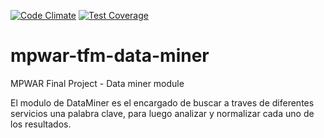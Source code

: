 [![Code Climate](https://codeclimate.com/github/codeclimate/codeclimate/badges/gpa.svg)](https://codeclimate.com/github/codeclimate/codeclimate)
[![Test Coverage](https://codeclimate.com/github/codeclimate/codeclimate/badges/coverage.svg)](https://codeclimate.com/github/codeclimate/codeclimate/coverage)
# mpwar-tfm-data-miner
MPWAR Final Project - Data miner module

El modulo de DataMiner es el encargado de buscar a traves de diferentes servicios una palabra clave, para luego analizar y 
 normalizar cada uno de los resultados.  